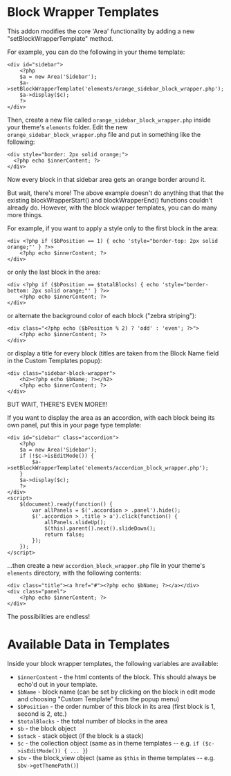 # Block Wrapper Templates

This addon modifies the core 'Area' functionality by adding a new "setBlockWrapperTemplate" method.

For example, you can do the following in your theme template:

	<div id="sidebar">
		<?php
		$a = new Area('Sidebar');
		$a->setBlockWrapperTemplate('elements/orange_sidebar_block_wrapper.php');
		$a->display($c);
		?>
	</div>

Then, create a new file called `orange_sidebar_block_wrapper.php` inside your theme's `elements` folder. Edit the new `orange_sidebar_block_wrapper.php` file and put in something like the following:

	<div style="border: 2px solid orange;">
	  <?php echo $innerContent; ?>
	</div>

Now every block in that sidebar area gets an orange border around it.

But wait, there's more! The above example doesn't do anything that that the existing blockWrapperStart() and blockWrapperEnd() functions couldn't already do. However, with the block wrapper templates, you can do many more things.

For example, if you want to apply a style only to the first block in the area:

	<div <?php if ($bPosition == 1) { echo 'style="border-top: 2px solid orange;"' } ?>>
		<?php echo $innerContent; ?>
	</div>

or only the last block in the area:

	<div <?php if ($bPosition == $totalBlocks) { echo 'style="border-bottom: 2px solid orange;"' } ?>>
		<?php echo $innerContent; ?>
	</div>

or alternate the background color of each block ("zebra striping"):

	<div class="<?php echo ($bPosition % 2) ? 'odd' : 'even'; ?>">
		<?php echo $innerContent; ?>
	</div>

or display a title for every block (titles are taken from the Block Name field in the Custom Templates popup):

	<div class="sidebar-block-wrapper">
		<h2><?php echo $bName; ?></h2>
		<?php echo $innerContent; ?>
	</div>

BUT WAIT, THERE'S EVEN MORE!!!

If you want to display the area as an accordion, with each block being its own panel, put this in your page type template:

	<div id="sidebar" class="accordion">
		<?php
		$a = new Area('Sidebar');
		if (!$c->isEditMode()) {
			$a->setBlockWrapperTemplate('elements/accordion_block_wrapper.php');
		}
		$a->display($c);
		?>
	</div>
	<script>
		$(document).ready(function() {
			var allPanels = $('.accordion > .panel').hide();
			$('.accordion > .title > a').click(function() {
				allPanels.slideUp();
				$(this).parent().next().slideDown();
				return false;
			});
		});
	</script>

...then create a new `accordion_block_wrapper.php` file in your theme's `elements` directory, with the following contents:

	<div class="title"><a href="#"><?php echo $bName; ?></a></div>
	<div class="panel">
		<?php echo $innerContent; ?>
	</div>

The possibilities are endless!

# Available Data in Templates
Inside your block wrapper templates, the following variables are available:

* `$innerContent` - the html contents of the block. This should always be echo'd out in your template.
* `$bName` - block name (can be set by clicking on the block in edit mode and choosing "Custom Template" from the popup menu)
* `$bPosition` - the order number of this block in its area (first block is 1, second is 2, etc.)
* `$totalBlocks` - the total number of blocks in the area
* `$b` - the block object
* `$stack` - stack object (if the block is a stack)
* `$c` - the collection object (same as in theme templates -- e.g. `if ($c->isEditMode()) { ... }`)
* `$bv` - the block_view object (same as `$this` in theme templates -- e.g. `$bv->getThemePath()`)

